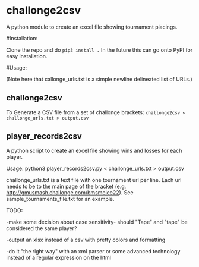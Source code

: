 # challonge2csv
A python module to create an excel file showing tournament placings.

#Installation:

Clone the repo and do `pip3 install .`
In the future this can go onto PyPI for easy installation.

#Usage:

(Note here that callonge_urls.txt is a simple newline delineated list of URLs.)

## challonge2csv
To Generate a CSV file from a set of challonge brackets:
`challonge2csv < challonge_urls.txt > output.csv`


## player_records2csv
A python script to create an excel file showing wins and losses for each player.

Usage:
python3 player_records2csv.py < challonge_urls.txt > output.csv

challonge_urls.txt is a text file with one tournament url per line. Each url needs to be to the main page of the bracket (e.g. http://gmusmash.challonge.com/bmsmelee22). See sample_tournaments_file.txt for an example.

TODO:

-make some decision about case sensitivity- should "Tape" and "tape" be considered the same player?

-output an xlsx instead of a csv with pretty colors and formatting

-do it "the right way" with an xml parser or some advanced technology instead of a regular expression on the html
